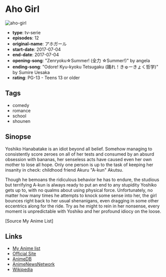 # Aho Girl

![aho-girl](https://cdn.myanimelist.net/images/anime/7/86665.jpg)

-   **type**: tv-serie
-   **episodes**: 12
-   **original-name**: アホガール
-   **start-date**: 2017-07-04
-   **end-date**: 2017-07-04
-   **opening-song**: "Zenryoku☆Summer! (全力 ☆Summer!)" by angela
-   **ending-song**: "Odore! Kyu-kyoku Tetsugaku (踊れ！きゅーきょく哲学)" by Sumire Uesaka
-   **rating**: PG-13 - Teens 13 or older

## Tags

-   comedy
-   romance
-   school
-   shounen

## Sinopse

Yoshiko Hanabatake is an idiot beyond all belief. Somehow managing to consistently score zeroes on all of her tests and consumed by an absurd obsession with bananas, her senseless acts have caused even her own mother to lose all hope. Only one person is up to the task of keeping her insanity in check: childhood friend Akuru "A-kun" Akutsu.

Though he bemoans the ridiculous behavior he has to endure, the studious but terrifying A-kun is always ready to put an end to any stupidity Yoshiko gets up to, with no qualms about using physical force. Unfortunately, no matter how many times he attempts to knock some sense into her, the girl bounces right back to her usual shenanigans, even dragging in some other eccentrics along for the ride. Try as he might to rein in her nonsense, every moment is unpredictable with Yoshiko and her profound idiocy on the loose.

[Source My Anime List]

## Links

-   [My Anime list](https://myanimelist.net/anime/34881/Aho_Girl)
-   [Official Site](http://ahogirl.jp/)
-   [AnimeDB](http://anidb.info/perl-bin/animedb.pl?show=anime&aid=12803)
-   [AnimeNewsNetwork](http://www.animenewsnetwork.com/encyclopedia/anime.php?id=19022)
-   [Wikipedia](https://ja.wikipedia.org/wiki/%E3%82%A2%E3%83%9B%E3%82%AC%E3%83%BC%E3%83%AB)
